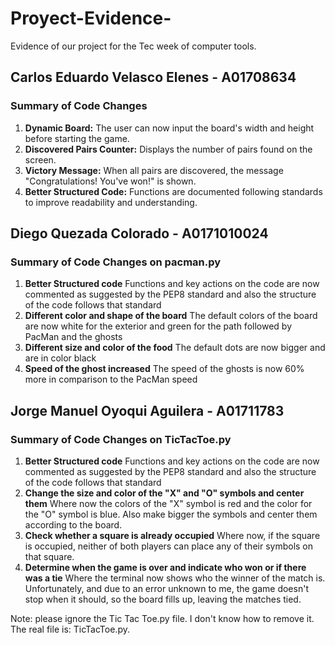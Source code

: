 # Proyect-Evidence-

Evidence of our project for the Tec week of computer tools.

## Carlos Eduardo Velasco Elenes - A01708634

### Summary of Code Changes

1. **Dynamic Board:** The user can now input the board's width and height before starting the game.
2. **Discovered Pairs Counter:** Displays the number of pairs found on the screen.
3. **Victory Message:** When all pairs are discovered, the message "Congratulations! You've won!" is shown.
4. **Better Structured Code:** Functions are documented following standards to improve readability and understanding.

## Diego Quezada Colorado - A0171010024

### Summary of Code Changes on pacman.py

1. **Better Structured code** Functions and key actions on the code are now commented as suggested by the PEP8 standard and also the structure of the code follows that standard
2. **Different color and shape of the board** The default colors of the board are now white for the exterior and green for the path followed by PacMan and the ghosts
3. **Different size and color of the food** The default dots are now bigger and are in color black
4. **Speed of the ghost increased** The speed of the ghosts is now 60% more in comparison to the PacMan speed

## Jorge Manuel Oyoqui Aguilera - A01711783

### Summary of Code Changes on TicTacToe.py

1. **Better Structured code** Functions and key actions on the code are now commented as suggested by the PEP8 standard and also the structure of the code follows that standard
2. **Change the size and color of the "X" and "O" symbols and center them** Where now the colors of the "X" symbol is red and the color for the "O" symbol is blue. Also make bigger the symbols and center them according to the board.
3. **Check whether a square is already occupied** Where now, if the square is occupied, neither of both players can place any of their symbols on that square.
4. **Determine when the game is over and indicate who won or if there was a tie** Where the terminal now shows who the winner of the match is. Unfortunately, and due to an error unknown to me, the game doesn't stop when it should, so the board fills up, leaving the matches tied.

Note: please ignore the Tic Tac Toe.py file. I don't know how to remove it. The real file is: TicTacToe.py.
